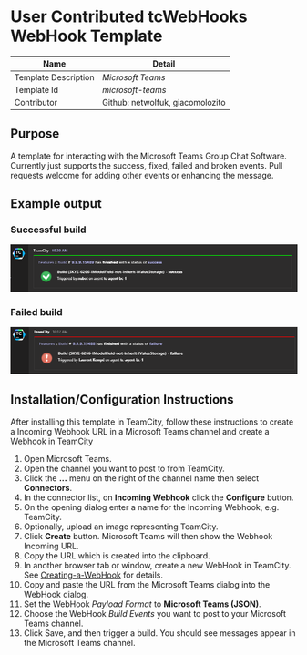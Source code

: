 # User Contributed tcWebHooks WebHook Template

Name | Detail
---- | ------
Template Description | *Microsoft Teams*
Template Id | *microsoft-teams*
Contributor | Github: netwolfuk, giacomolozito 

## Purpose
A template for interacting with the Microsoft Teams Group Chat Software.
Currently just supports the success, fixed, failed and broken events.
Pull requests welcome for adding other events or enhancing the message.

## Example output
### Successful build
![Teams success](/webhook-templates/microsoft-teams/Teams_success.png)

### Failed build
![Teams failure](/webhook-templates/microsoft-teams/Teams_failure.png)

## Installation/Configuration Instructions
After installing this template in TeamCity, follow these instructions to create a Incoming Webhook URL in a Microsoft Teams channel and create a Webhook in TeamCity

1. Open Microsoft Teams.
1. Open the channel you want to post to from TeamCity.
1. Click the **...** menu on the right of the channel name then select **Connectors**.
1. In the connector list, on **Incoming Webhook** click the **Configure** button.
1. On the opening dialog enter a name for the Incoming Webhook, e.g. TeamCity.
1. Optionally, upload an image representing TeamCity.
1. Click **Create** button. Microsoft Teams will then show the Webhook Incoming URL.
1. Copy the URL which is created into the clipboard.
1. In another browser tab or window, create a new WebHook in TeamCity. See [Creating-a-WebHook](https://github.com/tcplugins/tcWebHooks/wiki/Creating-a-WebHook) for details.
1. Copy and paste the URL from the Microsoft Teams dialog into the WebHook dialog.
1. Set the WebHook _Payload Format_ to **Microsoft Teams (JSON)**.
1. Choose the WebHook _Build Events_ you want to post to your Microsoft Teams channel.   
1. Click Save, and then trigger a build. You should see messages appear in the Microsoft Teams channel.